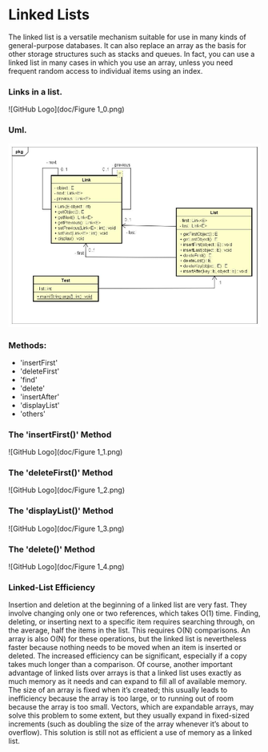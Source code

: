 # Linked Lists
The linked list is a versatile mechanism suitable for use in
many kinds of general-purpose databases. It can also
replace an array as the basis for other storage structures
such as stacks and queues. In fact, you can use a linked list
in many cases in which you use an array, unless you need
frequent random access to individual items using an index.

### Links in a list.
![GitHub Logo](doc/Figure 1_0.png)

### Uml.
![GitHub Logo](doc/dll.jpg)

### Methods:
* 'insertFirst'
* 'deleteFirst'
* 'find'
* 'delete'
* 'insertAfter'
* 'displayList'
* 'others'

### The 'insertFirst()' Method
![GitHub Logo](doc/Figure 1_1.png)

### The 'deleteFirst()' Method
![GitHub Logo](doc/Figure 1_2.png)

### The 'displayList()' Method
![GitHub Logo](doc/Figure 1_3.png)

### The 'delete()' Method
![GitHub Logo](doc/Figure 1_4.png)

### Linked-List Efficiency
 Insertion and deletion at the beginning of a linked list are very fast. They involve
changing only one or two references, which takes O(1) time.
Finding, deleting, or inserting next to a specific item requires searching through, on
the average, half the items in the list. This requires O(N) comparisons. An array is
also O(N) for these operations, but the linked list is nevertheless faster because
nothing needs to be moved when an item is inserted or deleted. The increased efficiency can be significant, especially if a copy takes much longer than a comparison.
Of course, another important advantage of linked lists over arrays is that a linked list
uses exactly as much memory as it needs and can expand to fill all of available
memory. The size of an array is fixed when it’s created; this usually leads to inefficiency because the array is too large, or to running out of room because the array is
too small. Vectors, which are expandable arrays, may solve this problem to some
extent, but they usually expand in fixed-sized increments (such as doubling the size
of the array whenever it’s about to overflow). This solution is still not as efficient a
use of memory as a linked list.
